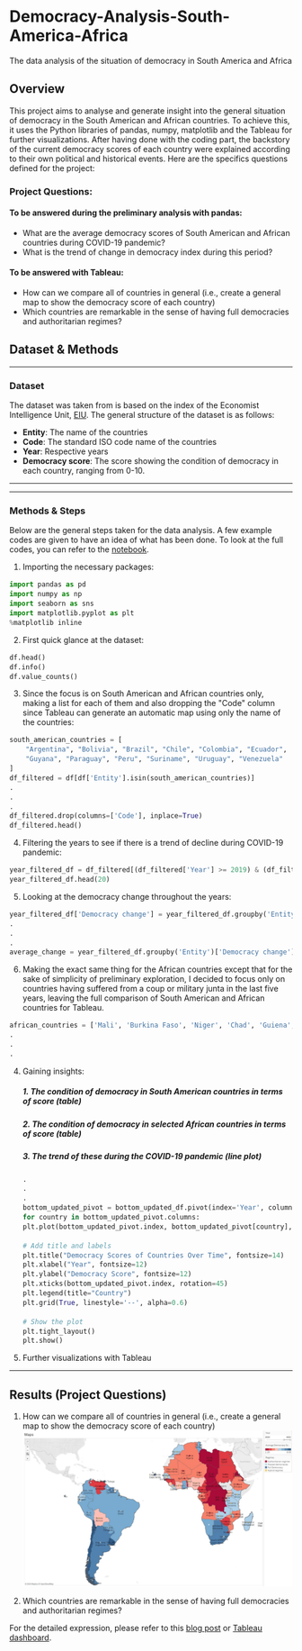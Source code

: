 # Democracy-Analysis-South-America-Africa
The data analysis of the situation of democracy in South America and Africa
## Overview
This project aims to analyse and generate insight into the general situation of democracy in the South American and African countries. To achieve this, it uses the Python libraries of pandas, numpy, matplotlib and the Tableau for further visualizations. After having done with the coding part, the backstory of the current democracy scores of each country were explained according to their own political and historical events. Here are the specifics questions defined for the project:

### Project Questions:
#### To be answered during the preliminary analysis with pandas:
* What are the average democracy scores of South American and African countries during COVID-19 pandemic?
* What is the trend of change in democracy index during this period?
#### To be answered with Tableau:
* How can we compare all of countries in general (i.e., create a general map to show the democracy score of each country)
* Which countries are remarkable in the sense of having full democracies and authoritarian regimes?

## Dataset & Methods

---
### Dataset
The dataset was taken from is based on the index of the Economist Intelligence Unit, [EIU](https://ourworldindata.org/grapher/democracy-index-eiu). The general structure of the dataset is as follows:
* **Entity**: The name of the countries
* **Code**: The standard ISO code name of the countries
* **Year**: Respective years
* **Democracy score**: The score showing the condition of democracy in each country, ranging from 0-10.
---
---
### Methods & Steps
Below are the general steps taken for the data analysis. A few example codes are given to have an idea of what has been done. To look at the full codes, you can refer to the [notebook](https://github.com/azizbarank/Video-Game-Sales-Analysis/blob/main/games_analysis.ipynb).
1. Importing the necessary packages:

```python
import pandas as pd
import numpy as np
import seaborn as sns
import matplotlib.pyplot as plt
%matplotlib inline
```

2. First quick glance at the dataset:
```python
df.head()
df.info()
df.value_counts()
```

3. Since the focus is on South American and African countries only, making a list for each of them and also dropping the "Code" column since Tableau can generate an automatic map using only the name of the countries:
```python
south_american_countries = [
    "Argentina", "Bolivia", "Brazil", "Chile", "Colombia", "Ecuador",
    "Guyana", "Paraguay", "Peru", "Suriname", "Uruguay", "Venezuela"
]
df_filtered = df[df['Entity'].isin(south_american_countries)]
.
.
.
df_filtered.drop(columns=['Code'], inplace=True)
df_filtered.head()
```
4. Filtering the years to see if there is a trend of decline during COVID-19 pandemic:
```python
year_filtered_df = df_filtered[(df_filtered['Year'] >= 2019) & (df_filtered['Year'] <= 2023)]
year_filtered_df.head(20)
```
5. Looking at the democracy change throughout the years:
```python
year_filtered_df['Democracy change'] = year_filtered_df.groupby('Entity')['Democracy score'].diff()
.
.
.
average_change = year_filtered_df.groupby('Entity')['Democracy change'].mean().round(2)
```
6. Making the exact same thing for the African countries except that for the sake of simplicity of preliminary exploration, I decided to focus only on countries having suffered from a coup or military junta in the last five years, leaving the full comparison of South American and African countries for Tableau.
```python
african_countries = ['Mali', 'Burkina Faso', 'Niger', 'Chad', 'Guiena', 'Gabon', 'Sudan', 'Democratic Republic of Congo', 'Central African Republic']
.
.
.
```
4. Gaining insights:
    ##### 1. The condition of democracy in South American countries in terms of score (*table*)
    ##### 2. The condition of democracy in selected African countries in terms of score (*table*)
    ##### 3. The trend of these during the COVID-19 pandemic (*line plot*)
      ```python
      .
      .
      .
      bottom_updated_pivot = bottom_updated_df.pivot(index='Year', columns='Entity', values = 'Democracy score')
      for country in bottom_updated_pivot.columns:
      plt.plot(bottom_updated_pivot.index, bottom_updated_pivot[country], marker='o', label=country)

      # Add title and labels
      plt.title("Democracy Scores of Countries Over Time", fontsize=14)
      plt.xlabel("Year", fontsize=12)
      plt.ylabel("Democracy Score", fontsize=12)
      plt.xticks(bottom_updated_pivot.index, rotation=45)
      plt.legend(title="Country")
      plt.grid(True, linestyle='--', alpha=0.6)

      # Show the plot
      plt.tight_layout()
      plt.show()
      ```
5. Further visualizations with Tableau
---
## Results (Project Questions)
1. How can we compare all of countries in general (i.e., create a general map to show the democracy score of each country)
![maps](https://github.com/azizbarank/Democracy-Analysis-South-America-Africa/blob/main/images/maps.jpg)

2. Which countries are remarkable in the sense of having full democracies and authoritarian regimes?

For the detailed expression, please refer to this [blog post](https://substack.com/home/post/p-152588118) or [Tableau dashboard](https://public.tableau.com/app/profile/aziz.baran.kurtulus/viz/democracy_17333942440360/DemocracyMap).
